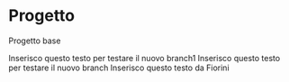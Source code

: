 # Progetto
Progetto base


Inserisco questo testo per testare il nuovo branch1
Inserisco questo testo per testare il nuovo branch
Inserisco questo testo da Fiorini
